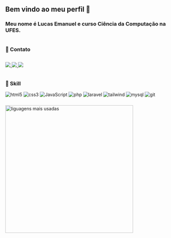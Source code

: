 <h2><strong>Bem vindo ao meu perfil 👋</strong></h2>

<h3>
    Meu nome é Lucas Emanuel e curso Ciência da Computação na UFES.
</h3>

#

<h3><strong>📱 Contato</strong></h3>
<p style="display: inline-block; margin-bottom:15px">
    <a href="mailto:lucaslopeslll412@gmail.com">
        <img src="https://img.shields.io/badge/Gmail-D14836?style=for-the-badge&logo=gmail&logoColor=white">
    </a>
    <a href="https://www.linkedin.com/in/lucas-lopes-306218206/">
        <img src="https://img.shields.io/badge/LinkedIn-0077B5?style=for-the-badge&logo=linkedin&logoColor=white">
    </a>
    <a href="https://t.me/LucasELopes">
        <img src="https://img.shields.io/badge/Telegram-2CA5E0?style=for-the-badge&logo=telegram&logoColor=white">
    </a>
</p>

<h3>🥷 Skill</h3>
<div style="margin-bottom:25px">
    <a>
        <img alt="html5" src="https://img.shields.io/badge/HTML5-E34F26?style=for-the-badge&logo=html5&logoColor=white">
    </a>
    <a>
        <img alt="css3" src="https://img.shields.io/badge/CSS3-1572B6?style=for-the-badge&logo=css3&logoColor=white">
    </a>
    <a>
        <img alt="JavaScript" src="https://img.shields.io/badge/JavaScript-F7DF1E?style=for-the-badge&logo=javascript&logoColor=black">
    </a>
    <a>
        <img alt="php" src="https://img.shields.io/badge/PHP-777BB4?style=for-the-badge&logo=php&logoColor=white">
    </a>
    <a>
        <img alt="laravel" src="https://img.shields.io/badge/Laravel-FF2D20?style=for-the-badge&logo=laravel&logoColor=white">
    </a>
    <a>
        <img alt="tailwind" src="https://img.shields.io/badge/Tailwind_CSS-38B2AC?style=for-the-badge&logo=tailwind-css&logoColor=white">
    </a>
    <a>
        <img alt="mysql" src="https://img.shields.io/badge/MySQL-00000F?style=for-the-badge&logo=mysql&logoColor=white">
    </a>
    <a>
        <img alt="git" src="https://img.shields.io/badge/GIT-E44C30?style=for-the-badge&logo=git&logoColor=white">
    </a>
</div>

<a href="https://github.com/nicolaswalcker"><img src="https://github-readme-stats.vercel.app/api/top-langs/?username=LucasELopes&hide=html&layout=compact&theme=tokyonight" alt="liguagens mais usadas"  width="400px" min-width="300px"></a>
